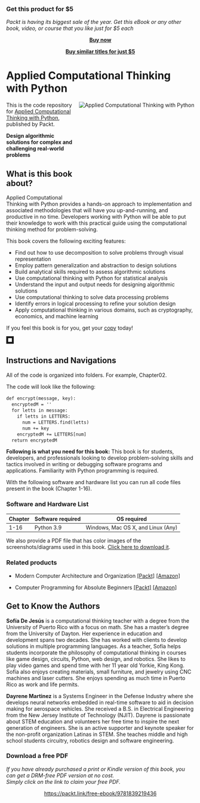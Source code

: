 
### Get this product for $5

<i>Packt is having its biggest sale of the year. Get this eBook or any other book, video, or course that you like just for $5 each</i>


<b><p align='center'>[Buy now](https://packt.link/9781839219436)</p></b>


<b><p align='center'>[Buy similar titles for just $5](https://subscription.packtpub.com/search)</p></b>


# Applied Computational Thinking with Python

<a href="https://www.packtpub.com/programming/practical-computational-thinking-with-python?utm_source=github&utm_medium=repository&utm_campaign=9781786461629"><img src="https://www.packtpub.com/media/catalog/product/cache/4cdce5a811acc0d2926d7f857dceb83b/9/7/9781839219436-original_83.jpeg" alt="Applied Computational Thinking with Python" height="256px" align="right"></a>

This is the code repository for [Applied Computational Thinking with Python](https://www.packtpub.com/programming/practical-computational-thinking-with-python?utm_source=github&utm_medium=repository&utm_campaign=9781786461629), published by Packt.

**Design algorithmic solutions for complex and challenging real-world problems**

## What is this book about?
Applied Computational Thinking with Python provides a hands-on approach to implementation and associated methodologies that will have you up-and-running, and productive in no time. Developers working with Python will be able to put their knowledge to work with this practical guide using the computational thinking method for problem-solving.

This book covers the following exciting features:
* Find out how to use decomposition to solve problems through visual representation
* Employ pattern generalization and abstraction to design solutions
* Build analytical skills required to assess algorithmic solutions
* Use computational thinking with Python for statistical analysis
* Understand the input and output needs for designing algorithmic solutions
* Use computational thinking to solve data processing problems
* Identify errors in logical processing to refine your solution design
* Apply computational thinking in various domains, such as cryptography, economics, and machine learning

If you feel this book is for you, get your [copy](https://www.amazon.com/dp/1839219432) today!

<a href="https://www.packtpub.com/?utm_source=github&utm_medium=banner&utm_campaign=GitHubBanner"><img src="https://raw.githubusercontent.com/PacktPublishing/GitHub/master/GitHub.png" 
alt="https://www.packtpub.com/" border="5" /></a>

## Instructions and Navigations
All of the code is organized into folders. For example, Chapter02.

The code will look like the following:
```
def encrypt(message, key):
  encryptedM = ''
  for letts in message:
    if letts in LETTERS:
      num = LETTERS.find(letts)
      num += key
    encryptedM += LETTERS[num]
  return encryptedM
```

**Following is what you need for this book:**
This book is for students, developers, and professionals looking to develop problem-solving skills and tactics involved in writing or debugging software programs and applications. Familiarity with Python programming is required.

With the following software and hardware list you can run all code files present in the book (Chapter 1-16).
### Software and Hardware List
| Chapter | Software required | OS required |
| -------- | ------------------------------------ | ----------------------------------- |
| 1-16 | Python 3.9 | Windows, Mac OS X, and Linux (Any) |

We also provide a PDF file that has color images of the screenshots/diagrams used in this book. [Click here to download it](https://static.packt-cdn.com/downloads/9781839219436_ColorImages.pdf).

### Related products
* Modern Computer Architecture and Organization [[Packt]](https://www.packtpub.com/product/modern-computer-architecture-and-organization/9781838984397?utm_source=github&utm_medium=repository&utm_campaign=9781838984397) [[Amazon]](https://www.amazon.com/dp/1838984399)

* Computer Programming for Absolute Beginners [[Packt]](https://www.packtpub.com/product/computer-programming-for-absolute-beginners/9781839216862?utm_source=github&utm_medium=repository&utm_campaign=9781839216862) [[Amazon]](https://www.amazon.com/dp/1839216867)

## Get to Know the Authors
**Sofía De Jesús**
is a computational thinking teacher with a degree from the University of Puerto Rico with a focus on math. She has a master’s degree from the University of Dayton. Her experience in education and development spans two decades. She has worked with clients to develop solutions in multiple programming languages. As a teacher, Sofía helps students incorporate the philosophy of computational thinking in courses like game design, circuits, Python, web design, and robotics. She likes to play video games and spend time with her 11 year old Yorkie, King Kong. Sofía also enjoys creating materials, small furniture, and jewelry using CNC machines and laser cutters. She enjoys spending as much time in Puerto Rico as work and life permits.

**Dayrene Martinez**
is a Systems Engineer in the Defense Industry where she develops neural networks embedded in real-time software to aid in decision making for aerospace vehicles. She received a B.S. in Electrical Engineering from the New Jersey Institute of Technology (NJIT). Dayrene is passionate about STEM education and volunteers her free time to inspire the next generation of engineers. She is an active supporter and keynote speaker for the non-profit organization Latinas in STEM. She teaches middle and high school students circuitry, robotics design and software engineering.
### Download a free PDF

 <i>If you have already purchased a print or Kindle version of this book, you can get a DRM-free PDF version at no cost.<br>Simply click on the link to claim your free PDF.</i>
<p align="center"> <a href="https://packt.link/free-ebook/9781839219436">https://packt.link/free-ebook/9781839219436 </a> </p>